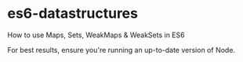 # es6-datastructures
How to use Maps, Sets, WeakMaps &amp; WeakSets in ES6

For best results, ensure you're running an up-to-date version of Node.  
